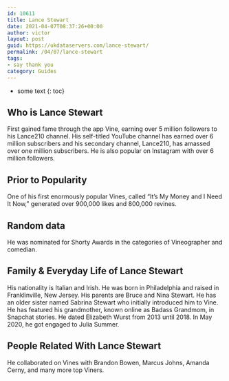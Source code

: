 ```yaml
---
id: 10611
title: Lance Stewart
date: 2021-04-07T08:37:26+00:00
author: victor
layout: post
guid: https://ukdataservers.com/lance-stewart/
permalink: /04/07/lance-stewart
tags:
- say thank you
category: Guides
---
```


* some text
{: toc}


## Who is Lance Stewart



First gained fame through the app Vine, earning over 5 million followers to his Lance210 channel. His self-titled YouTube channel has earned over 6 million subscribers and his secondary channel, Lance210, has amassed over one million subscribers. He is also popular on Instagram with over 6 million followers.

                
                
                
## Prior to Popularity



One of his first enormously popular Vines, called &#8220;It&#8217;s My Money and I Need It Now,&#8221; generated over 900,000 likes and 800,000 revines.

                
                
                
## Random data



He was nominated for Shorty Awards in the categories of Vineographer and comedian.

                
                
                
## Family & Everyday Life of Lance Stewart



His nationality is Italian and Irish. He was born in Philadelphia and raised in Franklinville, New Jersey. His parents are Bruce and Nina Stewart. He has an older sister named Sabrina Stewart who initially introduced him to Vine. He has featured his grandmother, known online as Badass Grandmom, in Snapchat stories. He dated Elizabeth Wurst from 2013 until 2018. In May 2020, he got engaged to Julia Summer. 

                
                
                
## People Related With Lance Stewart



He collaborated on Vines with Brandon Bowen, Marcus Johns, Amanda Cerny, and many more top Viners.

                
              
            
          
          
          